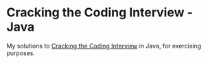 # Cracking the Coding Interview - Java

My solutions to [Cracking the Coding Interview](http://www.crackingthecodinginterview.com/) in Java, for exercising purposes.
